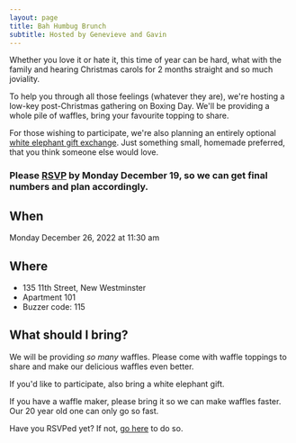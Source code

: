 ```yaml
---
layout: page
title: Bah Humbug Brunch
subtitle: Hosted by Genevieve and Gavin
---
```


Whether you love it or hate it, this time of year can be hard, what with the family and hearing Christmas carols for 2 months straight and so much joviality. 

To help you through all those feelings (whatever they are), we're hosting a low-key post-Christmas gathering on Boxing Day. 
We'll be providing a whole pile of waffles, bring your favourite topping to share. 

For those wishing to participate, we're also planning an entirely optional [white elephant gift exchange](https://en.wikipedia.org/wiki/White_elephant_gift_exchange). 
Just something small, homemade preferred, that you think someone else would love. 

### Please [RSVP](https://docs.google.com/spreadsheets/d/1BWIjHSnlcU57CBOhr_czX3uBXRfD860gK9xsuKEVLi0/edit?usp=sharing) by Monday December 19, so we can get final numbers and plan accordingly.

## When

Monday December 26, 2022 at 11:30 am

## Where

* 135 11th Street, New Westminster
* Apartment 101
* Buzzer code: 115

## What should I bring?

We will be providing _so many_ waffles. 
Please come with waffle toppings to share and make our delicious waffles even better.

If you'd like to participate, also bring a white elephant gift.

If you have a waffle maker, please bring it so we can make waffles faster. Our 20 year old one can only go so fast.

Have you RSVPed yet? If not, [go here](https://docs.google.com/spreadsheets/d/1BWIjHSnlcU57CBOhr_czX3uBXRfD860gK9xsuKEVLi0/edit?usp=sharing) to do so.
